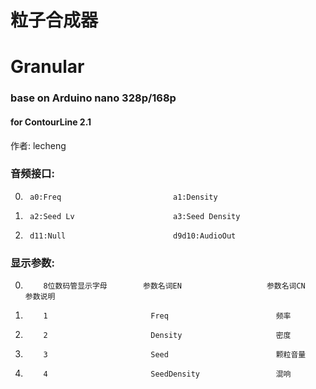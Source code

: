 # 粒子合成器
# Granular
### base on Arduino nano 328p/168p
#### for ContourLine 2.1  
作者: lecheng  


### 音频接口:  

0.      a0:Freq                         a1:Density
1.      a2:Seed Lv                      a3:Seed Density  
2.      d11:Null                        d9d10:AudioOut    

### 显示参数:  



 0.         8位数码管显示字母        参数名词EN                   参数名词CN                    参数说明
 1.         1                       Freq                        频率                      
 2.         2                       Density                     密度
 3.         3                       Seed                        颗粒音量
 4.         4                       SeedDensity                 混响                    
